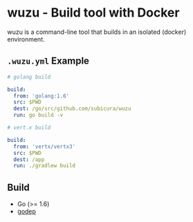 # wuzu - Build tool with Docker

wuzu is a command-line tool that builds in an isolated (docker) environment.

## `.wuzu.yml` Example

```yml
# golang build

build:
  from: 'golang:1.6'
  src: $PWD
  dest: /go/src/github.com/subicura/wuzu
  run: go build -v
```

```yml
# vert.x build

build:
  from: 'vertx/vertx3'
  src: $PWD
  dest: /app
  run: ./gradlew build
```

## Build

- Go (>= 1.6)
- [godep](https://github.com/tools/godep)

